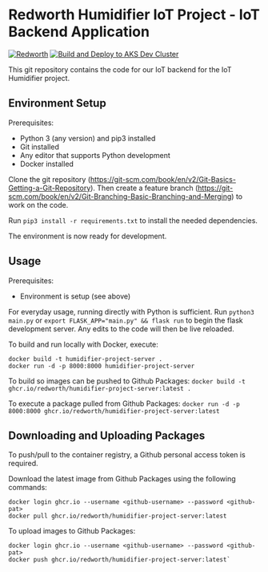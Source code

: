 # Redworth Humidifier IoT Project - IoT Backend Application

[![Redworth](https://img.shields.io/circleci/build/github/Redworth/Humidifier-Project-Server/master?label=circleci&logo=circleci&token=11612bf0a41cefd234dd928bd1bb20922a3bb5f6)](https://app.circleci.com/pipelines/github/Redworth/Humidifier-Project-Server?branch=master)
[![Build and Deploy to AKS Dev Cluster](https://github.com/Redworth/Humidifier-Project-Server/actions/workflows/azure_kubernetes_service_workflow.yml/badge.svg)](https://github.com/Redworth/Humidifier-Project-Server/actions/workflows/azure_kubernetes_service_workflow.yml)

This git repository contains the code for our IoT backend for the IoT Humidifier project.

## Environment Setup
Prerequisites:
- Python 3 (any version) and pip3 installed
- Git installed
- Any editor that supports Python development
- Docker installed

Clone the git repository (https://git-scm.com/book/en/v2/Git-Basics-Getting-a-Git-Repository). Then create a feature branch (https://git-scm.com/book/en/v2/Git-Branching-Basic-Branching-and-Merging) to work on the code.

Run `pip3 install -r requirements.txt` to install the needed dependencies.

The environment is now ready for development.

## Usage
Prerequisites:
- Environment is setup (see above)

For everyday usage, running directly with Python is sufficient. Run `python3 main.py` or `export FLASK_APP="main.py" && flask run` to begin the flask development server. Any edits to the code will then be live reloaded.

To build and run locally with Docker, execute:
```
docker build -t humidifier-project-server .
docker run -d -p 8000:8000 humidifier-project-server
```

To build so images can be pushed to Github Packages:
`docker build -t ghcr.io/redworth/humidifier-project-server:latest .`

To execute a package pulled from Github Packages:
`docker run -d -p 8000:8000 ghcr.io/redworth/humidifier-project-server:latest`

## Downloading and Uploading Packages
To push/pull to the container registry, a Github personal access token is required.

Download the latest image from Github Packages using the following commands:
```
docker login ghcr.io --username <github-username> --password <github-pat>
docker pull ghcr.io/redworth/humidifier-project-server:latest
```

To upload images to Github Packages:

```
docker login ghcr.io --username <github-username> --password <github-pat>
docker push ghcr.io/redworth/humidifier-project-server:latest`
```